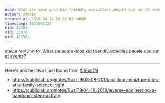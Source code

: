 ```yaml
---
node: What are some good kid friendly activities people can run at events?
author: stevie
created_at: 2018-04-17 18:52:03 +0000
timestamp: 1523991123
nid: 15385
cid: 23070
uid: 422561
---
```




[stevie](../profile/stevie) replying to: [What are some good kid friendly activities people can run at events?](../notes/stevie/12-15-2017/what-are-some-good-kid-friendly-activities-people-can-run-at-events)

----
Here's another two I just found from [@SuziT9](/profile/SuziT9)

- https://publiclab.org/notes/SuziT9/03-08-2018/building-miniature-kites-at-a-family-science-night
- https://publiclab.org/notes/SuziT9/04-16-2018/reverse-engineering-a-hands-on-stem-activity
